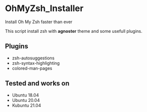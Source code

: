 # OhMyZsh_Installer

Install Oh My Zsh faster than ever

This script install zsh with **agnoster** theme and some usefull plugins.

## **Plugins**

- zsh-autosuggestions
- zsh-syntax-highlighting
- colored-man-pages

## Tested and works on

- Ubuntu 18.04
- Ubuntu 20.04
- Kubuntu 21.04
